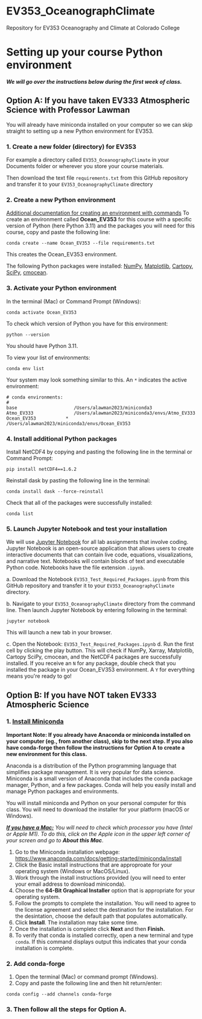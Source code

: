 # EV353_OceanographClimate
Repository for EV353 Oceanography and Climate at Colorado College

# Setting up your course Python environment
***We will go over the instructions below during the first week of class.***

## Option A: If you have taken EV333 Atmospheric Science with Professor Lawman
You will already have miniconda installed on your computer so we can skip straight to setting up a new Python environment for EV353. 

### 1. Create a new folder (directory) for EV353
For example a directory called `EV353_OceanographyClimate` in your Documents folder or wherever you store your course materials. 

Then download the text file `requirements.txt` from this GitHub repository and transfer it to your `EV353_OceanographyClimate` directory

### 2. Create a new Python environment
[Additional documentation for creating an environment with commands](https://conda.io/projects/conda/en/latest/user-guide/tasks/manage-environments.html#creating-an-environment-with-commands)
To create an environment called **Ocean_EV353** for this course with a specific version of Python (here Python 3.11) and the packages you will need for this course, copy and paste the following line:
```
conda create --name Ocean_EV353 --file requirements.txt
```
This creates the Ocean_EV353 environment. 

The following Python packages were installed: [NumPy](https://numpy.org/doc/stable/index.html), [Matplotlib](https://matplotlib.org), [Cartopy](https://scitools.org.uk/cartopy/docs/latest/), [SciPy](https://scipy.org), [cmocean](https://www.google.com/search?client=safari&rls=en&q=cmocean&ie=UTF-8&oe=UTF-8). 

### 3. Activate your Python environment
In the terminal (Mac) or Command Prompt (Windows):
```
conda activate Ocean_EV353
```

To check which version of Python you have for this environment:

```
python --version
```
You should have Python 3.11.

To view your list of environments:
```
conda env list
```
Your system may look something similar to this. An `*` indicates the active environment:
```
# conda environments:
#
base                     /Users/alawman2023/miniconda3
Atmo_EV333               /Users/alawman2023/miniconda3/envs/Atmo_EV333
Ocean_EV353           *  /Users/alawman2023/miniconda3/envs/Ocean_EV353

```
### 4. Install additional Python packages

Install NetCDF4 by copying and pasting the following line in the terminal or Command Prompt:
```
pip install netCDF4==1.6.2
```
Reinstall dask by pasting the following line in the terminal:
```
conda install dask --force-reinstall
```
Check that all of the packages were successfully installed:
```
conda list
```
### 5. Launch Jupyter Notebook and test your installation
We will use [Jupyter Notebook](https://jupyter-notebook.readthedocs.io/en/latest/) for all lab assignments that involve coding. Jupyter Notebook is an open-source application that allows users to create interactive documents that can contain live code, equations, visualizations, and narrative text. Notebooks will contain blocks of text and executable Python code. Notebooks have the file extension `.ipynb`.

a. Download the Notebook `EV353_Test_Required_Packages.ipynb` from this GitHub repository and transfer it to your `EV353_OceanographyClimate` directory.

b. Navigate to your `EV353_OceanographyClimate` directory from the command line. Then launch Jupyter Notebook by entering following in the terminal:
```
jupyter notebook
```
This will launch a new tab in your browser. 

c. Open the Notebook: `EV353_Test_Required_Packages.ipynb`
d. Run the first cell by clicking the play button. This will check if NumPy, Xarray, Matplotlib, Cartopy SciPy, cmocean, and the NetCDF4 packages are successfully installed. If you receive an `N` for any package, double check that you installed the package in your Ocean_EV353 environment. A `Y` for everything means you're ready to go!

## Option B: If you have NOT taken EV333 Atmospheric Science

### 1. [Install Miniconda](https://docs.conda.io/projects/miniconda/en/latest/)

**Important Note: If you already have Anaconda or miniconda installed on your computer (eg., from another class), skip to the next step. If you also have conda-forge then follow the instructions for Option A to create a new environment for this class.**

Anaconda is a distribution of the Python programming language that simplifies package management. It is very popular for data science. Miniconda is a small version of Anaconda that includes the conda package manager, Python, and a few packages. Conda will help you easily install and manage Python packages and environments. 

You will install miniconda and Python on your personal computer for this class. You will need to download the installer for your platform (macOS or Windows). 

***<ins>If you have a Mac:<ins>** You will need to check which processor you have (Intel or Apple M1). To do this, click on the Apple icon in the upper left corner of your screen and go to **About this Mac***.

1. Go to the Miniconda installation webpage: https://www.anaconda.com/docs/getting-started/miniconda/install
2. Click the Basic install instructions that are approproate for your operating system (Windows or MacOS/Linux).
3. Work through the install instructions provided (you will need to enter your email address to download miniconda).
4. Choose the **64-Bit Graphical Installer** option that is appropriate for your operating system.
5. Follow the prompts to complete the installation. You will need to agree to the license agreement and select the destination for the installation. For the desintation, choose the default path that populates automatically.
6. Click **Install**. The installation may take some time.
7. Once the installation is complete click **Next** and then **Finish.**
8. To verify that conda is installed correctly, open a new terminal and type `conda`. If this command displays output this indicates that your conda installation is complete.

### 2. Add conda-forge 
1. Open the terminal (Mac) or command prompt (Windows).
2. Copy and paste the following line and then hit return/enter:
```
conda config --add channels conda-forge
```
### 3. Then follow all the steps for Option A.
